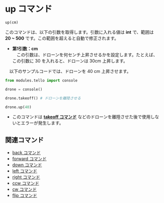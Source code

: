 # up コマンド

```up(cm)```
<br>

 このコマンドは、以下の引数を取得します。引数に入れる値は **int** で、範囲は **20 ~ 500** です。この範囲を超えると自動で修正されます。

- **第1引数：cm**<br>
　この引数は、ドローンを何センチ上昇させるかを設定します。たとえば、この引数に 30 を入れると、ドローンは 30cm 上昇します。

　以下のサンプルコードでは、ドローンを 40 cm 上昇させます。

```python
from modules.tello import console

drone = console()

drone.takeoff() # ドローンを離陸させる

drone.up(40)
```

- このコマンドは **[takeoff コマンド]()** などのドローンを離陸させた後で使用しないとエラーが発生します。

## 関連コマンド

- [back コマンド]()
- [forward コマンド]()
- [down コマンド]()
- [left コマンド]()
- [right コマンド]()
- [ccw コマンド]()
- [cw コマンド]()
- [flip コマンド]()
